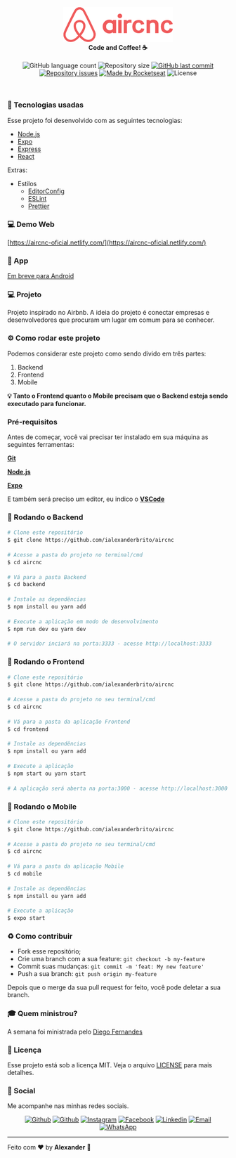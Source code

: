 <h4 align="center">
<img src="./mobile/src/assets/logo@3x.png" width="250px" /><br>
 <b>Code and Coffee!</b> ☕
</h4>
<p align="center">
  <img alt="GitHub language count" src="https://img.shields.io/github/languages/count/ialexanderbrito/aircnc.svg">

  <img alt="Repository size" src="https://img.shields.io/github/repo-size/ialexanderbrito/aircnc.svg">
  
  <a href="https://github.com/ialexanderbrito/aircnc/commits/master">
    <img alt="GitHub last commit" src="https://img.shields.io/github/last-commit/ialexanderbrito/aircnc.svg"></a>

  <a href="https://github.com/ialexanderbrito/aircnc/issues">
    <img alt="Repository issues" src="https://img.shields.io/github/issues/ialexanderbrito/aircnc.svg"></a>
 
  <a href="https://rocketseat.com.br">
    <img alt="Made by Rocketseat" src="https://img.shields.io/badge/made%20by-Rocketseat-blueviolet"></a>
    <img alt="License" src="https://img.shields.io/badge/license-MIT-blueviolet">
</p>

<br>

### :rocket: Tecnologias usadas
Esse projeto foi desenvolvido com as seguintes tecnologias:
- [Node.js](https://nodejs.org/en/)
- [Expo](https://expo.io/)
- [Express](https://expressjs.com/pt-br/)
- [React](https://pt-br.reactjs.org/)

Extras:

- Estilos
  - [EditorConfig](https://editorconfig.org/)
  - [ESLint](https://eslint.org/)
  - [Prettier](https://prettier.io/)
  
### 💻 Demo Web

[https://aircnc-oficial.netlify.com/](https://aircnc-oficial.netlify.com/)

### 📱 App

[Em breve para Android](https://github.com/ialexanderbrito/aircnc/releases/tag/1.0.0)

### 💻 Projeto

Projeto inspirado no Airbnb. A ideia do projeto é conectar empresas e desenvolvedores que procuram um lugar em comum para se conhecer.

### ⚙ Como rodar este projeto

Podemos considerar este projeto como sendo divido em três partes:

1. Backend
2. Frontend
3. Mobile

<b>💡 Tanto o Frontend quanto o Mobile precisam que o Backend esteja sendo executado para funcionar.</b>

### Pré-requisitos

Antes de começar, você vai precisar ter instalado em sua máquina as seguintes ferramentas:

<b>[Git](https://git-scm.com)</b>

<b>[Node.js](https://nodejs.org/en/)</b>

<b>[Expo](https://expo.io)</b>

E também será preciso um editor, eu indico o <b>[VSCode](https://code.visualstudio.com/)</b>

### 🧭 Rodando o Backend

```bash
# Clone este repositório
$ git clone https://github.com/ialexanderbrito/aircnc

# Acesse a pasta do projeto no terminal/cmd
$ cd aircnc

# Vá para a pasta Backend
$ cd backend

# Instale as dependências
$ npm install ou yarn add

# Execute a aplicação em modo de desenvolvimento
$ npm run dev ou yarn dev

# O servidor inciará na porta:3333 - acesse http://localhost:3333 
```

### 🧭 Rodando o Frontend

```bash
# Clone este repositório
$ git clone https://github.com/ialexanderbrito/aircnc

# Acesse a pasta do projeto no seu terminal/cmd
$ cd aircnc

# Vá para a pasta da aplicação Frontend
$ cd frontend

# Instale as dependências
$ npm install ou yarn add

# Execute a aplicação
$ npm start ou yarn start

# A aplicação será aberta na porta:3000 - acesse http://localhost:3000
```

### 🧭 Rodando o Mobile

```bash
# Clone este repositório
$ git clone https://github.com/ialexanderbrito/aircnc

# Acesse a pasta do projeto no seu terminal/cmd
$ cd aircnc

# Vá para a pasta da aplicação Mobile
$ cd mobile

# Instale as dependências
$ npm install ou yarn add

# Execute a aplicação
$ expo start

```

### :recycle: Como contribuir

- Fork esse repositório;
- Crie uma branch com a sua feature: `git checkout -b my-feature`
- Commit suas mudanças: `git commit -m 'feat: My new feature'`
- Push a sua branch: `git push origin my-feature`

Depois que o merge da sua pull request for feito, você pode deletar a sua branch.

### :mortar_board: Quem ministrou?

A semana foi ministrada pelo [Diego Fernandes](https://github.com/diego3g)

### :memo: Licença

Esse projeto está sob a licença MIT. Veja o arquivo [LICENSE](LICENSE.md) para mais detalhes.

### 📱 Social

Me acompanhe nas minhas redes sociais.

<p align="center">

   <a href="https://github.com/ialexanderbrito" target="_blank" >
    <img alt="Github" src="https://img.shields.io/badge/Github--%23F8952D?style=social&logo=github"></a>
    
   <a href="https://twitter.com/ialexanderbrito" target="_blank" > 
     <img alt="Github" src="https://img.shields.io/badge/Twitter--%23F8952D?style=social&logo=twitter"></a> 
  
  <a href="https://instagram.com/ialexanderbrito" target="_blank" >
    <img alt="Instagram" src="https://img.shields.io/badge/Instagram--%23F8952D?style=social&logo=instagram"></a> 
  
  <a href="https://facebook.com/ialexanderbrito" target="_blank" >
    <img alt="Facebook" src="https://img.shields.io/badge/Facebook--%23F8952D?style=social&logo=facebook"></a> 

  <a href="https://www.linkedin.com/in/ialexanderbrito/" target="_blank" >
    <img alt="Linkedin" src="https://img.shields.io/badge/Linkedin--%23F8952D?style=social&logo=linkedin"></a> 
  
  <a href="mailto:ialexanderbrito@gmail.com" target="_blank" >
    <img alt="Email" src="https://img.shields.io/badge/Email--%23F8952D?style=social&logo=gmail"></a> 
  
  <a href="https://api.whatsapp.com/send?phone=5521979434402" target="_blank" >
    <img alt="WhatsApp" src="https://img.shields.io/badge/Whatsapp--%23F8952D?style=social&logo=whatsapp"></a>
</p>

---

Feito com ❤️ by **Alexander** 🤙
